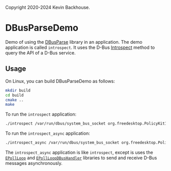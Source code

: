 Copyright 2020-2024 Kevin Backhouse.

# DBusParseDemo

Demo of using the
[DBusParse](https://github.com/kevinbackhouse/DBusParse) library in an
application. The demo application is called `introspect`. It uses
the D-Bus
[Introspect](https://dbus.freedesktop.org/doc/dbus-specification.html#standard-interfaces-introspectable)
method to query the API of a D-Bus service.

## Usage

On Linux, you can build DBusParseDemo as follows:

```bash
mkdir build
cd build
cmake ..
make
```

To run the `introspect` application:

```bash
./introspect /var/run/dbus/system_bus_socket org.freedesktop.PolicyKit1 /org/freedesktop/PolicyKit1/Authority
```

To run the `introspect_async` application:

```bash
./introspect_async /var/run/dbus/system_bus_socket org.freedesktop.PolicyKit1 /org/freedesktop/PolicyKit1/Authority
```

The `introspect_async` application is like `introspect`, except is uses the [`EPollLoop`](https://github.com/kevinbackhouse/EPollLoop) and [`EPollLoopDBusHandler`](https://github.com/kevinbackhouse/EPollLoopDBusHandler) libraries to send and receive D-Bus messages asynchronously.
